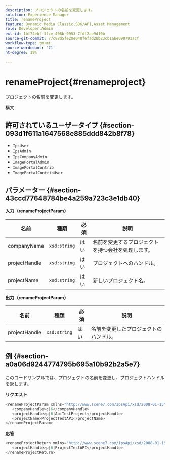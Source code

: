 ```yaml
---
description: プロジェクトの名前を変更します。
solution: Experience Manager
title: renameProject
feature: Dynamic Media Classic,SDK/API,Asset Management
role: Developer,Admin
exl-id: 1bf74ebf-1fce-408b-9953-7fdf2ae9d10b
source-git-commit: 77c88d5fe20e048f6fad2bb23cb1abe090793acf
workflow-type: tm+mt
source-wordcount: '71'
ht-degree: 19%

---
```


# renameProject{#renameproject}

プロジェクトの名前を変更します。

構文

## 許可されているユーザータイプ {#section-093d1f611a1647568e885ddd842b8f78}

* `IpsUser`
* `IpsAdmin`
* `IpsCompanyAdmin`
* `ImagePortalAdmin`
* `ImagePortalContrib`
* `ImagePortalContribUser`

## パラメーター {#section-43ccd77648784be4a259a723c3e1db40}

**入力（renameProjectParam）**

| 名前 | 種類 | 必須 | 説明 |
|---|---|---|---|
| companyName | `xsd:string` | はい | 名前を変更するプロジェクトを持つ会社を処理します。 |
| projectHandle | `xsd:string` | はい | プロジェクトへのハンドル。 |
| projectName | `xsd:string` | はい | 新しいプロジェクト名。 |

**出力（renameProjectParam）**

| 名前 | 種類 | 必須 | 説明 |
|---|---|---|---|
| projectHandle | `xsd:string` | はい | 名前を変更したプロジェクトのハンドル。 |

## 例 {#section-a0a06d9244774795b695a10b92b2a5e7}

このコードサンプルでは、プロジェクトの名前を変更し、プロジェクトハンドルを返します。

**リクエスト**

```java
<renameProjectParam xmlns="http://www.scene7.com/IpsApi/xsd/2008-01-15">
   <companyHandle>c|6</companyHandle>
   <projectHandle>p|6|ApiTestProject</projectHandle>
   <projectName>ProjectTestAPI</projectName>
</renameProjectParam>
```

**応答**

```java
<renameProjectReturn xmlns="http://www.scene7.com/IpsApi/xsd/2008-01-15">
   <projectHandle>p|6|ProjectTestAPI</projectHandle>
</renameProjectReturn>
```
